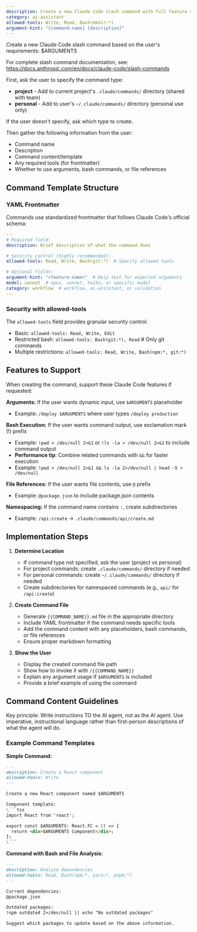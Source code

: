 ```yaml
---
description: Create a new Claude Code slash command with full feature support
category: ai-assistant
allowed-tools: Write, Read, Bash(mkdir:*)
argument-hint: "[command-name] [description]"
---
```


Create a new Claude Code slash command based on the user's requirements: $ARGUMENTS

For complete slash command documentation, see: https://docs.anthropic.com/en/docs/claude-code/slash-commands

First, ask the user to specify the command type:
- **project** - Add to current project's `.claude/commands/` directory (shared with team)
- **personal** - Add to user's `~/.claude/commands/` directory (personal use only)

If the user doesn't specify, ask which type to create.

Then gather the following information from the user:
- Command name
- Description
- Command content/template
- Any required tools (for frontmatter)
- Whether to use arguments, bash commands, or file references

## Command Template Structure

### YAML Frontmatter
Commands use standardized frontmatter that follows Claude Code's official schema:

```yaml
---
# Required field:
description: Brief description of what the command does

# Security control (highly recommended):
allowed-tools: Read, Write, Bash(git:*)  # Specify allowed tools

# Optional fields:
argument-hint: "<feature-name>"  # Help text for expected arguments
model: sonnet  # opus, sonnet, haiku, or specific model
category: workflow  # workflow, ai-assistant, or validation
---
```

### Security with allowed-tools
The `allowed-tools` field provides granular security control:
- Basic: `allowed-tools: Read, Write, Edit`
- Restricted bash: `allowed-tools: Bash(git:*), Read`  # Only git commands
- Multiple restrictions: `allowed-tools: Read, Write, Bash(npm:*, git:*)`

## Features to Support

When creating the command, support these Claude Code features if requested:

**Arguments:** If the user wants dynamic input, use `$ARGUMENTS` placeholder
- Example: `/deploy $ARGUMENTS` where user types `/deploy production`

**Bash Execution:** If the user wants command output, use exclamation mark (!) prefix
- Example: `!pwd > /dev/null 2>&1` or `!ls -la > /dev/null 2>&1` to include command output
- **Performance tip**: Combine related commands with `&&` for faster execution
- Example: `!pwd > /dev/null 2>&1 && ls -la 2>/dev/null | head -5 > /dev/null`

**File References:** If the user wants file contents, use `@` prefix
- Example: `@package.json` to include package.json contents

**Namespacing:** If the command name contains `:`, create subdirectories
- Example: `/api:create` → `.claude/commands/api/create.md`


## Implementation Steps

1. **Determine Location**
   - If command type not specified, ask the user (project vs personal)
   - For project commands: create `.claude/commands/` directory if needed
   - For personal commands: create `~/.claude/commands/` directory if needed
   - Create subdirectories for namespaced commands (e.g., `api/` for `/api:create`)

2. **Create Command File**
   - Generate `{{COMMAND_NAME}}.md` file in the appropriate directory
   - Include YAML frontmatter if the command needs specific tools
   - Add the command content with any placeholders, bash commands, or file references
   - Ensure proper markdown formatting

3. **Show the User**
   - Display the created command file path
   - Show how to invoke it with `/{{COMMAND_NAME}}`
   - Explain any argument usage if `$ARGUMENTS` is included
   - Provide a brief example of using the command

## Command Content Guidelines

Key principle: Write instructions TO the AI agent, not as the AI agent. Use imperative, instructional language rather than first-person descriptions of what the agent will do.

### Example Command Templates

**Simple Command:**
```markdown
---
description: Create a React component
allowed-tools: Write
---

Create a new React component named $ARGUMENTS

Component template:
\```tsx
import React from 'react';

export const $ARGUMENTS: React.FC = () => {
  return <div>$ARGUMENTS Component</div>;
};
\```
```

**Command with Bash and File Analysis:**
```markdown
---
description: Analyze dependencies
allowed-tools: Read, Bash(npm:*, yarn:*, pnpm:*)
---

Current dependencies:
@package.json

Outdated packages:
!npm outdated 2>/dev/null || echo "No outdated packages"

Suggest which packages to update based on the above information.
```